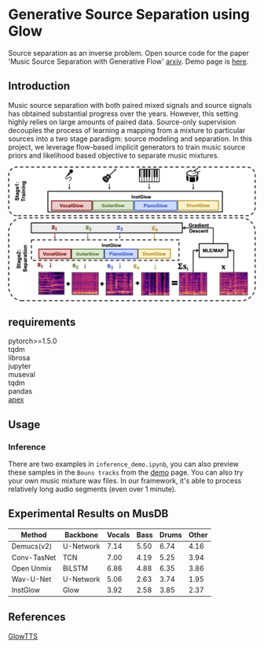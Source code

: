 
# Generative Source Separation using Glow
Source separation as an inverse problem. Open source code for the paper 'Music Source Separation with Generative Flow' [arxiv](https://arxiv.org/abs/2204.09079). Demo page is [here](https://airlabur.github.io/gss/).

## Introduction
Music source separation with both paired mixed signals and source signals has obtained substantial progress over the years. However, this setting highly relies on large amounts of paired data. Source-only supervision decouples the process of learning a mapping from a mixture to particular sources into a two stage paradigm: source modeling and separation. In this project, we leverage flow-based implicit generators to train music source priors and likelihood based objective to separate music mixtures.

<p align="center"><img align="center" src="./diagram.png", width=900></p>

## requirements
pytorch>=1.5.0\
tqdm\
librosa\
jupyter\
museval\
tqdm\
pandas\
[apex](https://github.com/NVIDIA/apex)

## Usage
    
### Inference
There are two examples in `inference_demo.ipynb`, you can also preview these samples in the `Bouns tracks` from the [demo](https://airlabur.github.io/gss/) page. You can also try your own music mixture wav files. In our framework, it's able to process relatively long audio segments (even over 1 minute).

## Experimental Results on MusDB
| Method     |Backbone   |  Vocals  | Bass     |Drums     | Other    |
|------------|-----------|----------|----------|----------|----------|
| Demucs(v2) | U-Network |7.14      |5.50      |6.74      |4.16      |
| Conv-TasNet|TCN        |7.00      |4.19      |5.25      |3.94      |
| Open Unmix |BiLSTM     |6.86      |4.88      |6.35      |3.86      |
| Wav-U-Net  | U-Network |5.06      |2.63      |3.74      |1.95      |
| InstGlow   |Glow       |3.92      |2.58      |3.85      |2.37      |

## References
[GlowTTS](https://github.com/jaywalnut310/glow-tts)

